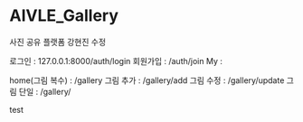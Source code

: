 # AIVLE_Gallery
사진 공유 플랫폼 
강현진 수정


로그인 : 127.0.0.1:8000/auth/login
회원가입 : /auth/join
My : 



home(그림 복수) : /gallery
그림 추가 : /gallery/add
그림 수정 : /gallery/update
그림 단일 : /gallery/<id> 

test
